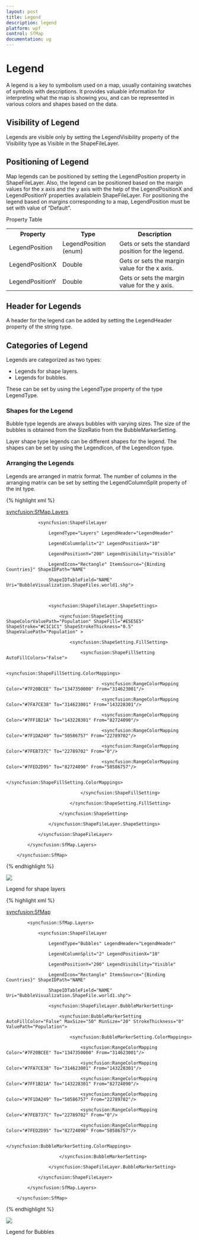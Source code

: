 ```yaml
---
layout: post
title: Legend
description: legend
platform: wpf
control: SfMap
documentation: ug
---
```


# Legend

A legend is a key to symbolism used on a map, usually containing swatches of symbols with descriptions. It provides valuable information for interpreting what the map is showing you, and can be represented in various colors and shapes based on the data.

## Visibility of Legend 

Legends are visible only by setting the LegendVisibility property of the Visibility type as Visible in the ShapeFileLayer.

## Positioning of Legend 

Map legends can be positioned by setting the LegendPosition property in ShapeFileLayer. Also, the legend can be positioned based on the margin values for the x axis and the y axis with the help of the LegendPositionX and LegendPositionY properties availablein ShapeFileLayer. For positioning the legend based on margins corresponding to a map, LegendPosition must be set with value of “Default”.

Property Table

<table>
<tr>
<th>
Property</th><th>
Type</th><th>
Description</th></tr>
<tr>
<td>
LegendPosition</td><td>
LegendPosition (enum) </td><td>
Gets or sets the standard position for the legend.</td></tr>
<tr>
<td>
LegendPositionX</td><td>
Double</td><td>
Gets or sets the margin value for the x axis.</td></tr>
<tr>
<td>
LegendPositionY</td><td>
Double</td><td>
Gets or sets the margin value for the y axis.</td></tr>
</table>

## Header for Legends 

A header for the legend can be added by setting the LegendHeader property of the string type.

## Categories of Legend 

Legends are categorized as two types:

* Legends for shape layers.
* Legends for bubbles.

These can be set by using the LegendType property of the type LegendType.

### Shapes for the Legend 

Bubble type legends are always bubbles with varying sizes.  The size of the bubbles is obtained from the SizeRatio from the BubbleMarkerSetting.

Layer shape type legends can be different shapes for the legend. The shapes can be set by using the LegendIcon, of the LegendIcon type. 

### Arranging the Legends 

Legends are arranged in matrix format. The number of columns in the arranging matrix can be set by setting the LegendColumnSplit property of the int type. 

{% highlight xml %}



<syncfusion:SfMap.Layers>

                <syncfusion:ShapeFileLayer 

                    LegendType="Layers" LegendHeader="LegendHeader"

                    LegendColumnSplit="2" LegendPositionX="10"

                    LegendPositionY="200" LegendVisibility="Visible"

                    LegendIcon="Rectangle" ItemsSource="{Binding Countries}" ShapeIDPath="NAME"  

                    ShapeIDTableField="NAME" Uri="BubbleVisualization.ShapeFiles.world1.shp">



                    <syncfusion:ShapeFileLayer.ShapeSettings>

                        <syncfusion:ShapeSetting ShapeColorValuePath="Population" ShapeFill="#E5E5E5" ShapeStroke="#C1C1C1" ShapeStrokeThickness="0.5" ShapeValuePath="Population" >

                            <syncfusion:ShapeSetting.FillSetting>

                                <syncfusion:ShapeFillSetting AutoFillColors="False">

                                    <syncfusion:ShapeFillSetting.ColorMappings>

                                        <syncfusion:RangeColorMapping Color="#7F20BCEE" To="1347350000" From="314623001"/>

                                        <syncfusion:RangeColorMapping Color="#7FA7CE38" To="314623001" From="143228301"/>

                                        <syncfusion:RangeColorMapping Color="#7FF1B21A" To="143228301" From="82724090"/>

                                        <syncfusion:RangeColorMapping Color="#7F1DA249" To="50586757" From="22789702"/>

                                        <syncfusion:RangeColorMapping Color="#7FEB737C" To="22789702" From="0"/>

                                        <syncfusion:RangeColorMapping Color="#7FED2D95" To="82724090" From="50586757"/>        

                                                                        </syncfusion:ShapeFillSetting.ColorMappings>

                                </syncfusion:ShapeFillSetting>

                            </syncfusion:ShapeSetting.FillSetting>

                        </syncfusion:ShapeSetting>

                    </syncfusion:ShapeFileLayer.ShapeSettings>

                </syncfusion:ShapeFileLayer>

            </syncfusion:SfMap.Layers>

        </syncfusion:SfMap>

{% endhighlight %}

![](Legend_images/Legend_img1.png)



Legend for shape layers


{% highlight xml %}




<syncfusion:SfMap>

            <syncfusion:SfMap.Layers>

                <syncfusion:ShapeFileLayer 

                    LegendType="Bubbles" LegendHeader="LegendHeader"

                    LegendColumnSplit="2" LegendPositionX="10"

                    LegendPositionY="200" LegendVisibility="Visible"

                    LegendIcon="Rectangle" ItemsSource="{Binding Countries}" ShapeIDPath="NAME"  

                    ShapeIDTableField="NAME" Uri="BubbleVisualization.ShapeFile.world1.shp">

                    <syncfusion:ShapeFileLayer.BubbleMarkerSetting>

                        <syncfusion:BubbleMarkerSetting AutoFillColor="False" MaxSize="50" MinSize="20" StrokeThickness="0" ValuePath="Population">

                            <syncfusion:BubbleMarkerSetting.ColorMappings>

                                <syncfusion:RangeColorMapping Color="#7F20BCEE" To="1347350000" From="314623001"/>

                                <syncfusion:RangeColorMapping Color="#7FA7CE38" To="314623001" From="143228301"/>

                                <syncfusion:RangeColorMapping Color="#7FF1B21A" To="143228301" From="82724090"/>

                                <syncfusion:RangeColorMapping Color="#7F1DA249" To="50586757" From="22789702"/>

                                <syncfusion:RangeColorMapping Color="#7FEB737C" To="22789702" From="0"/>

                                <syncfusion:RangeColorMapping Color="#7FED2D95" To="82724090" From="50586757"/>

                            </syncfusion:BubbleMarkerSetting.ColorMappings>

                        </syncfusion:BubbleMarkerSetting>

                    </syncfusion:ShapeFileLayer.BubbleMarkerSetting>

                </syncfusion:ShapeFileLayer>

            </syncfusion:SfMap.Layers>

        </syncfusion:SfMap>

{% endhighlight %}

![](Legend_images/Legend_img2.png)



Legend for Bubbles

